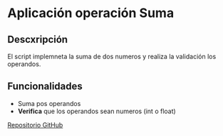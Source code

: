 # Aplicación operación Suma
## Descxripción
El script implemneta la suma de dos numeros y realiza la validación los operandos.
## Funcionalidades
- Suma pos operandos
- **Verifica** que los operandos sean numeros (int o float)

[Repositorio GitHub](https://github.com/dgamarra/operacion_suma.git)
  
